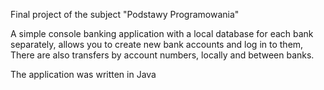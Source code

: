 Final project of the subject "Podstawy Programowania"

A simple console banking application with a local database for each bank separately, allows you to create new bank accounts and log in to them,
There are also transfers by account numbers, locally and between banks.

The application was written in Java
